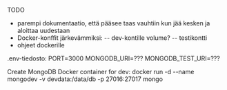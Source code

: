 TODO
- parempi dokumentaatio, että pääsee taas vauhtiin kun jää kesken ja aloittaa uudestaan
- Docker-konffit järkevämmiksi:
-- dev-kontille volume?
-- testikontti
- ohjeet dockerille

.env-tiedosto:
PORT=3000
MONGODB_URI=???
MONGODB_TEST_URI=???

Create MongoDB Docker container for dev:
docker run -d --name mongodev -v devdata:/data/db -p 27016:27017 mongo

